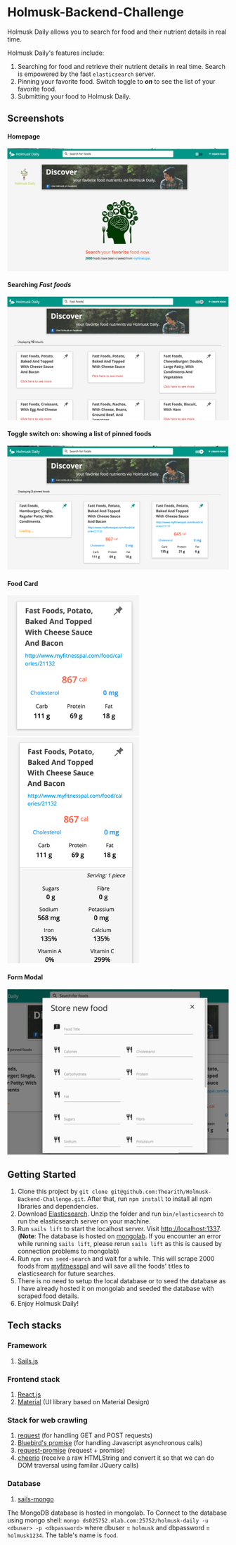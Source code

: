 # Holmusk-Backend-Challenge

Holmusk Daily allows you to search for food and their nutrient details in real time. 

Holmusk Daily's features include:

1. Searching for food and retrieve their nutrient details in real time. Search is empowered by the fast `elasticsearch` server.
2. Pinning your favorite food. Switch toggle to **_on_** to see the list of your favorite food.
3. Submitting your food to Holmusk Daily.


## Screenshots

#### Homepage
<img src="https://github.com/Thearith/Holmusk-Backend-Challenge/blob/master/Screenshot/Homepage.png">


#### Searching _Fast foods_
<img src="https://github.com/Thearith/Holmusk-Backend-Challenge/blob/master/Screenshot/Search%20mode.png">


#### Toggle switch on: showing a list of pinned foods
<img src="https://github.com/Thearith/Holmusk-Backend-Challenge/blob/master/Screenshot/Pin%20mode.png">


#### Food Card
<img src="https://github.com/Thearith/Holmusk-Backend-Challenge/blob/master/Screenshot/Food%20Card.png" width="300" style="margin-right: 50px;"><img src="https://github.com/Thearith/Holmusk-Backend-Challenge/blob/master/Screenshot/Expanded%20Food%20Card.png" width="300">


#### Form Modal
<img src="https://github.com/Thearith/Holmusk-Backend-Challenge/blob/master/Screenshot/Form%20Modal.png">


## Getting Started

1. Clone this project by `git clone git@github.com:Thearith/Holmusk-Backend-Challenge.git`. After that, run `npm install` to install all npm libraries and dependencies.
2. Download [Elasticsearch](https://www.elastic.co/downloads/elasticsearch). Unzip the folder and run `bin/elasticsearch` to run the elasticsearch server on your machine.
3. Run `sails lift` to start the localhost server.  Visit [http://localhost:1337](http://localhost:1337).  (**Note**: The database is hosted on [mongolab](https://mlab.com/home). If you encounter an error while running `sails lift`, please rerun `sails lift` as this is caused by connection problems to mongolab)
4. Run `npm run seed-search` and wait for a while. This will scrape 2000 foods from [myfitnesspal](https://www.myfitnesspal.com/) and will save all the foods' titles to elasticsearch for future searches. 
5. There is no need to setup the local database or to seed the database as I have already hosted it on mongolab and seeded the database with scraped food details.
5. Enjoy Holmusk Daily!


## Tech stacks


### Framework
1. [Sails.js](http://sailsjs.org/)

### Frontend stack
1. [React.js](https://facebook.github.io/react/)
2. [Material](http://materializecss.com/) (UI library based on Material Design)

### Stack for web crawling
1. [request](https://github.com/request/request) (for handling GET and POST requests)
2. [Bluebird's promise](http://bluebirdjs.com/docs/getting-started.html) (for handling Javascript asynchronous calls)
3. [request-promise](https://github.com/request/request) (request + promise)
4. [cheerio](https://github.com/cheeriojs/cheerio) (receive a raw HTMLString and convert it so that we can do DOM traversal using familar JQuery calls)

### Database
1. [sails-mongo](https://www.npmjs.com/package/sails-mongo)

The MongoDB database is hosted in mongolab. To Connect to the database using mongo shell:
`mongo ds025752.mlab.com:25752/holmusk-daily -u <dbuser> -p <dbpassword>` where dbuser = `holmusk` and dbpassword = `holmusk1234`.
The table's name is `food`.





